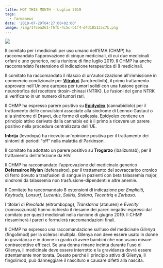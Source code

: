 ```yaml
---
title: HOT THIS MONTH - Luglio 2019
tags:
  - farmanews
date: '2019-07-29T04:27:00+02:00'
image: /img/175ea261-f6fb-4c5c-b1f4-d4d185135c7b.png
---
```

![](/img/175ea261-f6fb-4c5c-b1f4-d4d185135c7b.png)

Il comitato per i medicinali per uso umano dell'EMA (CHMP) ha raccomandato l'approvazione di cinque medicinali, di cui due medicinali orfani e uno generico, nella riunione di fine luglio 2019. Il CHMP ha anche raccomandato l’estensione di indicazione terapeutica di 8 medicinali.

Il comitato ha raccomandato il rilascio di un'autorizzazione all'immissione in commercio condizionale per [**Vitrakvi**](https://www.farmaceuticayounger.science/blog/2019/01/lfda-statunitense-chiude-il-2018-con-59-nuove-approvazioni/) (larotrectinib), il primo trattamento approvato nell'Unione europea per tumori solidi con una fusione genica neurotrofica del recettore tirosin-chinasi (NTRK). Le fusioni del gene NTRK si verificano in un numero di tumori rari. 

Il CHMP ha espresso parere positivo su [**Epidyolex**](https://www.farmaceuticayounger.science/blog/2019/01/lfda-statunitense-chiude-il-2018-con-59-nuove-approvazioni/) (cannabidiolo) per il trattamento delle convulsioni associate alla sindrome di Lennox-Gastaut o alla sindrome di Dravet, due forme di epilessia. Epidyolex contiene un principio attivo derivato dalla cannabis ed è il primo a ricevere un parere positivo nella procedura centralizzata dell'UE.

**Inbrija** (levodopa) ha ricevuto un'opinione positiva per il trattamento dei sintomi di periodi "off" nella malattia di Parkinson.

Il comitato ha adottato un parere positivo su **Trogarzo** (ibalizumab), per il trattamento dell'infezione da HIV.

Il CHMP ha raccomandato l'approvazione del medicinale generico **Deferasirox Mylan** (deferasirox), per il trattamento del sovraccarico cronico di ferro dovuto a trasfusioni di sangue in pazienti con beta talassemia major, sindromi da talassemia non trasfusione-dipendenti e altre anemie.

Il Comitato ha raccomandato 8 estensioni di indicazione per _Empliciti_, _Keytruda_, _Lonsurf_, _Lucentis_, _Soliris_, _Stelara_, _Tecentriq_ e _Zerbaxa_.

I titolari di _Revolade_ (eltrombopag), _Translarna_ (ataluren) e _Evenity_ (romosozumab) hanno richiesto il riesame dei pareri negativi espressi dal comitato per questi medicinali nella riunione di giugno 2019. Il CHMP riesaminerà i pareri e formulerà raccomandazioni finali.

Il CHMP ha espresso una raccomandazione sull’uso del medicinale _Gilenya_ (fingolimod) per la sclerosi multipla. Gilenya non deve essere usato in donne in gravidanza e in donne in grado di avere bambini che non usano misure contraccettive efficaci. Se una donna rimane incinta durante l'uso di Gilenya, il medicinale deve essere interrotto e la gravidanza dovrà essere attentamente monitorata. Questo perché il principio attivo di Gilenya, il fingolimod, può danneggiare il nascituro e causare difetti alla nascita.
